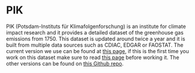 # PIK

PIK (Potsdam-Instituts für Klimafolgenforschung) is an institute for climate impact research 
and it provides a detailed dataset of the greenhouse gas emissions from 1750. This dataset is
updated around twice a year and it is built from multiple data sources such as CDIAC, EDGAR or
FAOSTAT. The current version we use can be found at [this page](https://zenodo.org/records/10006301), 
if this is the first time you work on this dataset make sure to read 
[this page](https://zenodo.org/records/10006301) before working it. The other versions 
can be found on [this Github repo](https://github.com/JGuetschow/PRIMAP-hist).